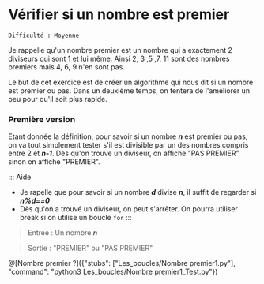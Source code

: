 # Vérifier si un nombre est premier
`Difficulté : Moyenne`

Je rappelle qu'un nombre premier est un nombre qui a exactement 2 diviseurs qui sont 1 et lui même. Ainsi 2, 3 ,5 ,7, 11 sont des nombres premiers mais 4, 6, 9 n'en sont pas.

Le but de cet exercice est de créer un algorithme qui nous dit si un nombre est premier ou pas. Dans un deuxième temps, on tentera de l'améliorer un peu pour qu'il soit plus rapide.

### Première version

Etant donnée la définition, pour savoir si un nombre ***n*** est premier ou pas, on va tout simplement tester s'il est divisible par un des nombres compris entre 2 et ***n-1***. Dès qu'on trouve un diviseur, on affiche "PAS PREMIER" sinon on affiche "PREMIER".

::: Aide
+ Je rapelle que pour savoir si un nombre ***d*** divise ***n***, il suffit de regarder si ***n%d==0***
+ Dès qu'on a trouvé un diviseur, on peut s'arrêter. On pourra utiliser break si on utilise un boucle `for`
:::

> Entrée : Un nombre ***n***

> Sortie : "PREMIER" ou "PAS PREMIER"

@[Nombre premier ?]({"stubs": ["Les_boucles/Nombre premier1.py"], "command": "python3 Les_boucles/Nombre premier1_Test.py"})



